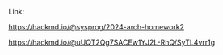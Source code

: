 Link:

https://hackmd.io/@sysprog/2024-arch-homework2

https://hackmd.io/@uUQT2Qg7SACEw1YJ2L-RhQ/SyTL4vrr1g